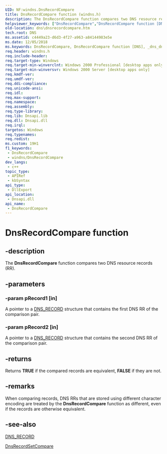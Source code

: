 ```yaml
---
UID: NF:windns.DnsRecordCompare
title: DnsRecordCompare function (windns.h)
description: The DnsRecordCompare function compares two DNS resource records (RR).
helpviewer_keywords: ["DnsRecordCompare","DnsRecordCompare function [DNS]","_dns_dnsrecordcompare","dns.dnsrecordcompare","windns/DnsRecordCompare"]
old-location: dns\dnsrecordcompare.htm
tech.root: DNS
ms.assetid: c4449a23-d6d3-4f27-a963-a84144983e5e
ms.date: 12/05/2018
ms.keywords: DnsRecordCompare, DnsRecordCompare function [DNS], _dns_dnsrecordcompare, dns.dnsrecordcompare, windns/DnsRecordCompare
req.header: windns.h
req.include-header: 
req.target-type: Windows
req.target-min-winverclnt: Windows 2000 Professional [desktop apps only]
req.target-min-winversvr: Windows 2000 Server [desktop apps only]
req.kmdf-ver: 
req.umdf-ver: 
req.ddi-compliance: 
req.unicode-ansi: 
req.idl: 
req.max-support: 
req.namespace: 
req.assembly: 
req.type-library: 
req.lib: Dnsapi.lib
req.dll: Dnsapi.dll
req.irql: 
targetos: Windows
req.typenames: 
req.redist: 
ms.custom: 19H1
f1_keywords:
 - DnsRecordCompare
 - windns/DnsRecordCompare
dev_langs:
 - c++
topic_type:
 - APIRef
 - kbSyntax
api_type:
 - DllExport
api_location:
 - Dnsapi.dll
api_name:
 - DnsRecordCompare
---
```


# DnsRecordCompare function


## -description

The 
<b>DnsRecordCompare</b> function compares two DNS resource records (RR).

## -parameters

### -param pRecord1 [in]

A pointer to a <a href="/windows/win32/api/windnsdef/ns-windnsdef-dns_recorda">DNS_RECORD</a> structure that contains the first DNS RR of the comparison pair.

### -param pRecord2 [in]

A pointer to a <a href="/windows/win32/api/windnsdef/ns-windnsdef-dns_recorda">DNS_RECORD</a> structure that contains the second DNS RR of the comparison pair.

## -returns

Returns <b>TRUE</b> if the compared records are equivalent, <b>FALSE</b> if they are not.

## -remarks

When comparing records, DNS RRs that are stored using different character encoding are treated by the 
<b>DnsRecordCompare</b> function as different, even if the records are otherwise equivalent.

## -see-also

<a href="/windows/win32/api/windnsdef/ns-windnsdef-dns_recorda">DNS_RECORD</a>



<a href="/windows/desktop/api/windns/nf-windns-dnsrecordsetcompare">DnsRecordSetCompare</a>